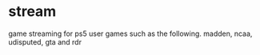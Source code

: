 # stream
game streaming for ps5 user games such as the following. 
madden, 
ncaa,
udisputed, 
gta and 
rdr
